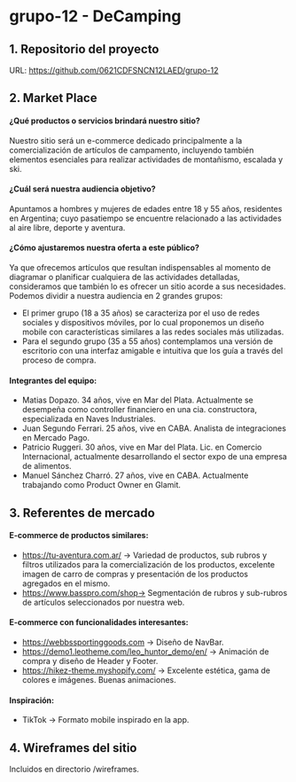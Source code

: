 # grupo-12 - DeCamping

## 1. Repositorio del proyecto
URL: https://github.com/0621CDFSNCN12LAED/grupo-12


## 2. Market Place

#### ¿Qué productos o servicios brindará nuestro sitio?
Nuestro sitio será un e-commerce dedicado principalmente a la comercialización de artículos de campamento, incluyendo también elementos esenciales para realizar actividades de montañismo, escalada y ski.

#### ¿Cuál será nuestra audiencia objetivo?
Apuntamos a hombres y mujeres de edades entre 18 y 55 años, residentes en Argentina; cuyo pasatiempo se encuentre relacionado a las actividades al aire libre, deporte y aventura.

#### ¿Cómo ajustaremos nuestra oferta a este público?
Ya que ofrecemos artículos que resultan indispensables al momento de diagramar o planificar cualquiera de las actividades detalladas, consideramos que también lo es ofrecer un sitio acorde a sus necesidades.
Podemos dividir a nuestra audiencia en 2 grandes grupos: <br>
- El primer grupo (18 a 35 años) se caracteriza por el uso de redes sociales y dispositivos móviles, por lo cual proponemos un diseño mobile con características similares a las redes sociales más utilizadas.
- Para el segundo grupo (35 a 55 años) contemplamos una versión de escritorio con una interfaz amigable e intuitiva que los guía a través del proceso de compra.


#### Integrantes del equipo:
- Matias Dopazo. 34 años, vive en Mar del Plata. Actualmente se desempeña como controller financiero en una cia. constructora, especializada en Naves Industriales.
- Juan Segundo Ferrari. 25 años, vive en CABA. Analista de integraciones en Mercado Pago.
- Patricio Ruggeri. 30 años, vive en Mar del Plata. Lic. en Comercio Internacional, actualmente desarrollando el sector expo de una empresa de alimentos.
- Manuel Sánchez Charró. 27 años, vive en CABA. Actualmente trabajando como Product Owner en Glamit.


## 3. Referentes de mercado

#### E-commerce de productos similares:
- https://tu-aventura.com.ar/ → Variedad de productos, sub rubros y filtros utilizados para la comercialización de los productos, excelente imagen de carro de compras y presentación de los productos agregados en el mismo.
- https://www.basspro.com/shop→ Segmentación de rubros y sub-rubros de artículos seleccionados por nuestra web.

#### E-commerce con funcionalidades interesantes:
- https://webbssportinggoods.com → Diseño de NavBar.
- https://demo1.leotheme.com/leo_huntor_demo/en/ → Animación de compra y diseño de Header y Footer.
- https://hikez-theme.myshopify.com/ → Excelente estética, gama de colores e imágenes. Buenas animaciones.

#### Inspiración:
- TikTok → Formato mobile inspirado en la app.


## 4. Wireframes del sitio

Incluidos en directorio /wireframes.